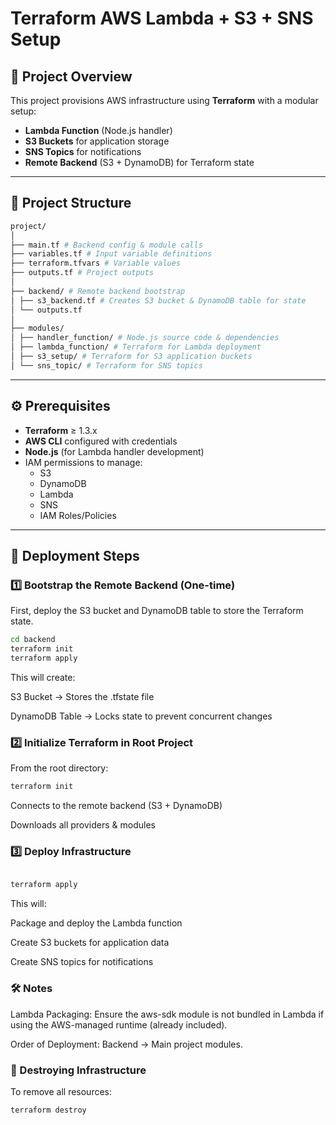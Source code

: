# Terraform AWS Lambda + S3 + SNS Setup

## 📌 Project Overview
This project provisions AWS infrastructure using **Terraform** with a modular setup:
- **Lambda Function** (Node.js handler)
- **S3 Buckets** for application storage
- **SNS Topics** for notifications
- **Remote Backend** (S3 + DynamoDB) for Terraform state

---

## 📂 Project Structure
```bash
project/
│
├── main.tf # Backend config & module calls
├── variables.tf # Input variable definitions
├── terraform.tfvars # Variable values
├── outputs.tf # Project outputs
│
├── backend/ # Remote backend bootstrap
│ ├── s3_backend.tf # Creates S3 bucket & DynamoDB table for state
│ └── outputs.tf
│
├── modules/
│ ├── handler_function/ # Node.js source code & dependencies
│ ├── lambda_function/ # Terraform for Lambda deployment
│ ├── s3_setup/ # Terraform for S3 application buckets
│ └── sns_topic/ # Terraform for SNS topics

```
---

## ⚙️ Prerequisites
- **Terraform** ≥ 1.3.x
- **AWS CLI** configured with credentials
- **Node.js** (for Lambda handler development)
- IAM permissions to manage:
  - S3
  - DynamoDB
  - Lambda
  - SNS
  - IAM Roles/Policies

---

## 🚀 Deployment Steps

### 1️⃣ Bootstrap the Remote Backend (One-time)
First, deploy the S3 bucket and DynamoDB table to store the Terraform state.

```bash
cd backend
terraform init
terraform apply
```
This will create:

S3 Bucket → Stores the .tfstate file

DynamoDB Table → Locks state to prevent concurrent changes

### 2️⃣ Initialize Terraform in Root Project
From the root directory:

```bash
terraform init
```
Connects to the remote backend (S3 + DynamoDB)

Downloads all providers & modules

### 3️⃣ Deploy Infrastructure
``` bash

terraform apply
```
This will:

Package and deploy the Lambda function

Create S3 buckets for application data

Create SNS topics for notifications

### 🛠 Notes
Lambda Packaging: Ensure the aws-sdk module is not bundled in Lambda if using the AWS-managed runtime (already included).


Order of Deployment: Backend → Main project modules.
### 🧹 Destroying Infrastructure
To remove all resources:
```bash
terraform destroy
```

